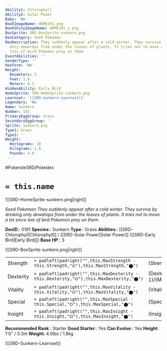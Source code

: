 ```yaml
---
Ability1: Chlorophyll
Ability2: Solar Power
Baby: 'No'
BookImageName: HOME191.png
BookShinyImageName: HOME191_s.png
BoxSprite: SRD-BoxSprite-sunkern.png
DexCategory: Seed Pokemon
DexDescription: They suddenly appear after a cold winter. They survive by drinking
  only dewdrops from under the leaves of plants. It tries not to move a lot since
  lots of bird Pokemon prey on them.
EventAbilities: ''
GenderType: ''
HasForm: 'No'
Height:
  Deimeters: 3
  Feet: 1.0
  Meters: 0.3
HiddenAbility: Early Bird
HomeSprite: SRD-HomeSprite-sunkern.png
Learnset: '[[SRD-Sunkern-Learnset]]'
Legendary: 'No'
Name: Sunkern
Number: 191
PrimaryEggGroup: Grass
SecondaryEggGroup: ''
Sprite: sunkern.png
Type1: Grass
Type2: ''
Weight:
  Hectograms: 18
  Kilograms: 1.8
  Pounds: 4.0
---
```


#PokeroleSRD/Pokedex

# `= this.name`

![[SRD-HomeSprite-sunkern.png|right]]

*Seed Pokemon*
*They suddenly appear after a cold winter. They survive by drinking only dewdrops from under the leaves of plants. It tries not to move a lot since lots of bird Pokemon prey on them.*

**DexID**:: 0191
**Species**:: Sunkern
**Type**:: Grass
**Abilities**:: [[SRD-Chlorophyll|Chlorophyll]] / [[SRD-Solar Power|Solar Power]] ([[SRD-Early Bird|Early Bird]])
**Base HP**:: 3

![[SRD-BoxSprite-sunkern.png|right]]

|           |                                                                                        |                                          |
| --------- | -------------------------------------------------------------------------------------- | ---------------------------------------- |
| Strength  | `= padleft(padright("",this.MaxStrength - this.Strength,"⭘"),this.MaxStrength,"⬤")`    | (Strength::1)/(MaxStrength::3)   |
| Dexterity | `= padleft(padright("",this.MaxDexterity - this.Dexterity,"⭘"),this.MaxDexterity,"⬤")` | (Dexterity:: 1)/(MaxDexterity::3) |
| Vitality  | `= padleft(padright("",this.MaxVitality - this.Vitality,"⭘"),this.MaxVitality,"⬤")`    | (Vitality::1)/(MaxVitality::3)   |
| Special   | `= padleft(padright("",this.MaxSpecial - this.Special,"⭘"),this.MaxSpecial,"⬤")`       | (Special::1)/(MaxSpecial::3)     |
| Insight   | `= padleft(padright("",this.MaxInsight - this.Insight,"⭘"),this.MaxInsight,"⬤")`       | (Insight::1)/(MaxInsight::3)     |

**Recommended Rank**:: Starter
**Good Starter**:: Yes
**Can Evolve**:: Yes
**Height**: 1'0" / 0.3m
**Weight**: 4.0lbs / 1.8kg

![[SRD-Sunkern-Learnset]]